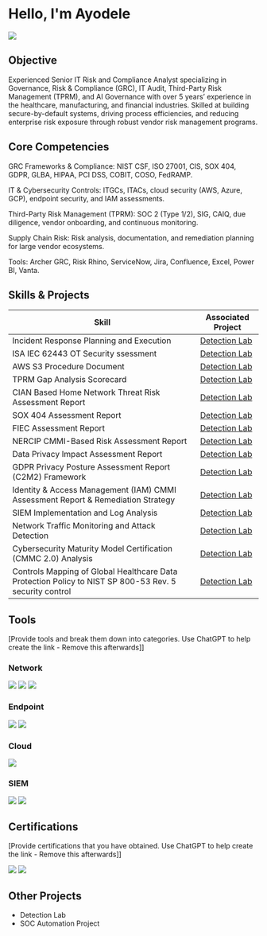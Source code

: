 # Hello, I'm Ayodele
<a href="https://www.linkedin.com/in/ayodelesalisu/"><img src="https://img.shields.io/badge/-LinkedIn-0072b1?&style=for-the-badge&logo=linkedin&logoColor=white" /></a>

## Objective
Experienced Senior IT Risk and Compliance Analyst specializing in Governance, Risk & Compliance (GRC), IT Audit, Third-Party Risk Management (TPRM), and AI Governance with over 5 years’ experience in the healthcare, manufacturing, and financial industries. Skilled at building secure-by-default systems, driving process efficiencies, and reducing enterprise risk exposure through robust vendor risk management programs.

## Core Competencies
GRC Frameworks & Compliance: NIST CSF, ISO 27001, CIS, SOX 404, GDPR, GLBA, HIPAA, PCI DSS, COBIT, COSO, FedRAMP.

IT & Cybersecurity Controls: ITGCs, ITACs, cloud security (AWS, Azure, GCP), endpoint security, and IAM assessments.

Third-Party Risk Management (TPRM): SOC 2 (Type 1/2), SIG, CAIQ, due diligence, vendor onboarding, and continuous monitoring.

Supply Chain Risk: Risk analysis, documentation, and remediation planning for large vendor ecosystems.

Tools: Archer GRC, Risk Rhino, ServiceNow, Jira, Confluence, Excel, Power BI, Vanta.

## Skills & Projects

| Skill                                         | Associated Project         |
|-----------------------------------------------|----------------------------|
| Incident Response Planning and Execution      | <a href="https://google.com](https://drive.google.com/file/d/1BB-tyEEB3HaHZc34FYYGPsoVJM8Y999R/view?usp=drive_link">Detection Lab</a>| 
| ISA IEC 62443 OT Security ssessment      | <a href="https://drive.google.com/file/d/1lEcQ-iEpcooOg75RUyNmAJk7shDqQOUN/view?usp=drive_link">Detection Lab</a>|
| AWS S3 Procedure Document     | <a href="https://google.com](https://drive.google.com/file/d/1gY6w50aoyvq13HUuOI-Yv3A_-bFdcaRg/view?usp=drive_link">Detection Lab</a>|
| TPRM Gap Analysis Scorecard  | <a href="https://drive.google.com/file/d/1GHl5hgbJ3VY9U7Xvq_DWNFOa3g6a5oj3/view?usp=drive_link">Detection Lab</a>|
| CIAN Based Home Network Threat Risk Assessment Report | <a href="https://drive.google.com/file/d/1bdnqZ14YP2agkt84WgdoQgPrr2yOgTsQ/view?usp=drive_link">Detection Lab</a>|
| SOX 404 Assessment Report |  <a href="https://drive.google.com/file/d/1CJToo6Tgi6FoaLVadyioa4sVhbAbkhHL/view?usp=drive_link">Detection Lab</a>|
| FIEC Assessment Report | <a href="https://drive.google.com/file/d/1jhvWxhRknGyfQjtqHCahqTFwvw6prxUt/view?usp=drive_link">Detection Lab</a>|
| NERCIP CMMI-Based Risk Assessment Report | <a href="https://drive.google.com/file/d/1ELLcCSheXL2hSrFStqYt4XFhb2nrHmIv/view?usp=drive_link">Detection Lab</a>|
| Data Privacy Impact Assessment Report | <a href="https://drive.google.com/file/d/1syiui5x9ViaxFo1H-MYY8L60CE5BqBdR/view?usp=drive_link">Detection Lab</a>|
| GDPR Privacy Posture Assessment Report (C2M2) Framework | <a href="https://drive.google.com/file/d/1UVlWn_gbBL6ud-6N4dUVVUA9H7NdLnBI/view?usp=drive_link">Detection Lab</a>|
| Identity & Access Management (IAM) CMMI Assessment Report & Remediation Strategy | <a href="https://drive.google.com/file/d/1jCs_iyPRgCTv7XZ3RhPfOLSRKsQqvYaK/view?usp=drive_link">Detection Lab</a>|
| SIEM Implementation and Log Analysis          | <a href="https://google.com">Detection Lab</a>|
| Network Traffic Monitoring and Attack Detection | <a href="https://google.com">Detection Lab</a>|
| Cybersecurity Maturity Model Certification (CMMC 2.0) Analysis        | <a href="https://drive.google.com/file/d/1EeBNM_yhDiPIzsiCz0WqDDDNaRmpCHBr/view?usp=drive_link">Detection Lab</a>|
| Controls Mapping of Global Healthcare Data Protection Policy to NIST SP 800-53 Rev. 5 security control | <a href="https://drive.google.com/file/d/1veo0eqwf8IDnqA3CdQr-MWcCM8Pd5Eq1/view?usp=drive_link">Detection Lab</a>|

## Tools
[Provide tools and break them down into categories. Use ChatGPT to help create the link - Remove this afterwards]]

### Network
<div>
    <img src="https://img.shields.io/badge/-Wireshark-1679A7?&style=for-the-badge&logo=Wireshark&logoColor=white" />
    <img src="https://img.shields.io/badge/-Suricata-EF3B2D?&style=for-the-badge&logo=Suricata&logoColor=white" />
    <img src="https://img.shields.io/badge/-Zeek-777BB4?&style=for-the-badge&logo=Zeek&logoColor=white" />
</div>

### Endpoint
<div>
    <img src="https://img.shields.io/badge/-Microsoft_Defender_for_Endpoint-00A4EF?&style=for-the-badge&logo=Microsoft&logoColor=white" />
  <img src="https://img.shields.io/badge/-Duo%20MFA-2E9C4D?&style=for-the-badge&logo=duo&logoColor=white" />
</div>

### Cloud
<div>
    <img src="https://img.shields.io/badge/-Amazon%20AWS-232F3E?&style=for-the-badge&logo=Amazon%20AWS&logoColor=white" />
  </div>

### SIEM
<div>
    <img src="https://img.shields.io/badge/-Microsoft_Sentinel-0078D4?&style=for-the-badge&logo=Microsoft&logoColor=white" />
    <img src="https://img.shields.io/badge/-Splunk-000000?&style=for-the-badge&logo=Splunk&logoColor=white" />
</div>

## Certifications
[Provide certifications that you have obtained. Use ChatGPT to help create the link - Remove this afterwards]]
<div>
<img src="https://img.shields.io/badge/-Security%2B-FF0000?&style=for-the-badge&logo=CompTIA&logoColor=white" />
 <img src="https://img.shields.io/badge/-Amazon%20AWS-232F3E?&style=for-the-badge&logo=Amazon%20AWS&logoColor=white" />
</div>

## Other Projects
- Detection Lab
- SOC Automation Project

